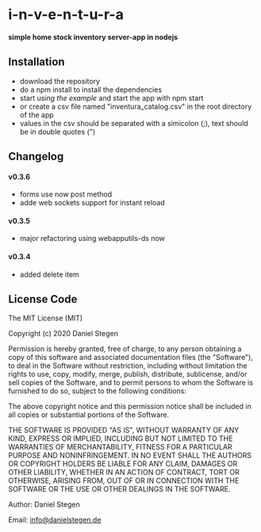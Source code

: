 # i-n-v-e-n-t-u-r-a #
#### simple home stock inventory server-app in nodejs ####

## Installation ##

- download the repository
- do a npm install to install the dependencies
- start *using the example* and start the app with npm start
- or create a csv file named "inventura_catalog.csv" in the root directory of the app
- values in the csv should be separated with a simicolon (;), text should be in double quotes (")

## Changelog ##

#### v0.3.6 ####
- forms use now post method
- adde web sockets support for instant reload

#### v0.3.5 ####
- major refactoring using webapputils-ds now

#### v0.3.4 ####
- added delete item

## License Code ##

The MIT License (MIT)

Copyright (c) 2020 Daniel Stegen

Permission is hereby granted, free of charge, to any person obtaining a copy
of this software and associated documentation files (the "Software"), to deal
in the Software without restriction, including without limitation the rights
to use, copy, modify, merge, publish, distribute, sublicense, and/or sell
copies of the Software, and to permit persons to whom the Software is
furnished to do so, subject to the following conditions:

The above copyright notice and this permission notice shall be included in all
copies or substantial portions of the Software.

THE SOFTWARE IS PROVIDED "AS IS", WITHOUT WARRANTY OF ANY KIND, EXPRESS OR
IMPLIED, INCLUDING BUT NOT LIMITED TO THE WARRANTIES OF MERCHANTABILITY,
FITNESS FOR A PARTICULAR PURPOSE AND NONINFRINGEMENT. IN NO EVENT SHALL THE
AUTHORS OR COPYRIGHT HOLDERS BE LIABLE FOR ANY CLAIM, DAMAGES OR OTHER
LIABILITY, WHETHER IN AN ACTION OF CONTRACT, TORT OR OTHERWISE, ARISING FROM,
OUT OF OR IN CONNECTION WITH THE SOFTWARE OR THE USE OR OTHER DEALINGS IN THE
SOFTWARE.

Author: Daniel Stegen

Email: info@danielstegen.de
